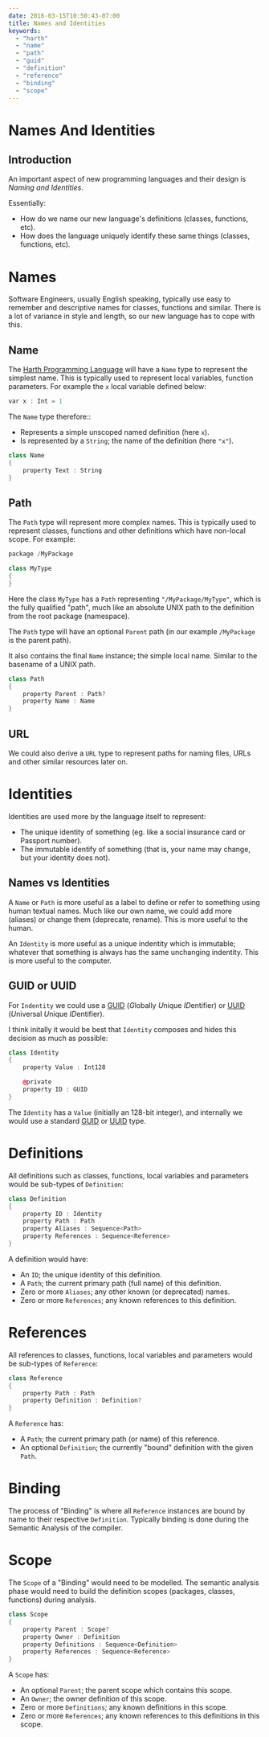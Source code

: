 ```yaml
---
date: 2016-03-15T10:50:43-07:00
title: Names and Identities
keywords:
  - "harth"
  - "name"
  - "path"
  - "guid"
  - "definition"
  - "reference"
  - "binding"
  - "scope"
---
```


# Names And Identities

## Introduction

An important aspect of new programming languages and their design is _Naming and Identities_.

Essentially:

* How do we name our new language's definitions (classes, functions, etc).
* How does the language uniquely identify these same things (classes, functions, etc).

# Names

Software Engineers, usually English speaking, typically use easy to
remember and descriptive names for classes, functions and
similar. There is a lot of variance in style and length, so our new
language has to cope with this.

## Name

The [Harth Programming Language] will have a `Name` type to represent
the simplest name. This is typically used to represent local
variables, function parameters. For example the `x` local variable defined below:

```C++
var x : Int = 1
```

The `Name` type therefore::

* Represents a simple unscoped named definition (here `x`).
* Is represented by a `String`; the name of the definition (here `"x"`).

```C++
class Name
{
    property Text : String 
}
```

## Path

The `Path` type will represent more complex names. This is typically
used to represent classes, functions and other definitions which have
non-local scope. For example:

```C++
package /MyPackage

class MyType
{
}
```

Here the class `MyType` has a `Path` representing
`"/MyPackage/MyType"`, which is the fully qualified "path", much like
an absolute UNIX path to the definition from the root package
(namespace).

The `Path` type will have an optional `Parent` path (in our example
`/MyPackage` is the parent path).

It also contains the final `Name` instance; the simple local
name. Similar to the basename of a UNIX path.

```C++
class Path
{
    property Parent : Path?
    property Name : Name
}
```

## URL

We could also derive a `URL` type to represent paths for naming files,
URLs and other similar resources later on.

# Identities

Identities are used more by the language itself to represent:

* The unique identity of something (eg. like a social insurance card or Passport number).
* The immutable identify of something (that is, your name may change,
  but your identity does not).

## Names vs Identities

A `Name` or `Path` is more useful as a label to define or refer to
something using human textual names. Much like our own name, we could
add more (aliases) or change them (deprecate, rename). This is more
useful to the human.

An `Identity` is more useful as a unique indentity which is
immutable; whatever that something is always has the same unchanging
indentity. This is more useful to the computer.

## GUID or UUID

For `Indentity` we could use a [GUID] (*G*lobally *U*nique
*ID*entifier) or [UUID] (*U*niversal *U*nique *ID*entifier).

I think initally it would be best that `Identity` composes and hides
this decision as much as possible:

```C++
class Identity
{
    property Value : Int128

    @private
    property ID : GUID
}
```

The `Identity` has a `Value` (initially an 128-bit integer), and
internally we would use a standard [GUID] or [UUID] type.

# Definitions

All definitions such as classes, functions, local variables and
parameters would be sub-types of `Definition`:

```C++
class Definition
{
    property ID : Identity
    property Path : Path 
    property Aliases : Sequence<Path>
    property References : Sequence<Reference>
}
```

A definition would have:

* An `ID`; the unique identity of this definition.
* A `Path`; the current primary path (full name) of this definition.
* Zero or more `Aliases`; any other known (or deprecated) names.
* Zero or more `References`; any known references to this definition.

# References

All references to classes, functions, local variables and
parameters would be sub-types of `Reference`:

```C++
class Reference
{
    property Path : Path 
    property Definition : Definition?
}
```

A `Reference` has:

* A `Path`; the current primary path (or name) of this reference.
* An optional `Definition`; the currently "bound" definition with the given `Path`.

# Binding

The process of "Binding" is where all `Reference` instances are bound
by name to their respective `Definition`. Typically binding is done
during the Semantic Analysis of the compiler.

# Scope

The `Scope` of a "Binding" would need to be modelled. The semantic
analysis phase would need to build the definition scopes (packages,
classes, functions) during analysis.

```C++
class Scope
{
    property Parent : Scope?
    property Owner : Definition
    property Definitions : Sequence<Definition>
    property References : Sequence<Reference>
}
```

A `Scope` has:

* An optional `Parent`; the parent scope which contains this scope.
* An `Owner`; the owner definition of this scope.
* Zero or more `Definitions`; any known definitions in this scope.
* Zero or more `References`; any known references to this definitions in this scope.

[Harth Programming Language]: /
[GUID]: https://en.wikipedia.org/wiki/Globally_unique_identifier
[UUID]: https://en.wikipedia.org/wiki/Universally_unique_identifier


